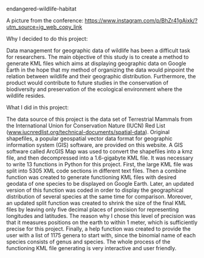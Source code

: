 endangered-wildlife-habitat

A picture from the conference:
https://www.instagram.com/p/BhZr41gAixk/?utm_source=ig_web_copy_link


Why I decided to do this project:

Data management for geographic data of wildlife has been a difficult task for researchers.  The main objective of this study is to create a method to generate KML files which aims at displaying geographic data on Google Earth in the hope that my method of organizing the data would pinpoint the relation between wildlife and their geographic distribution.  Furthermore, the product would contribute to future studies in the conservation of biodiversity and preservation of the ecological environment where the wildlife resides.


What I did in this project:

The data source of this project is the data set of Terrestrial Mammals from the International Union for Conservation Nature (IUCN) Red List (www.iucnredlist.org/technical-documents/spatial-data).  Original shapefiles, a popular geospatial vector data format for geographic information system (GIS) software, are provided on this website.  A GIS software called ArcGIS Map was used to convert the shapefiles into a kmz file, and then decompressed into a 1.6-gigabyte KML file.  It was necessary to write 13 functions in Python for this project. First, the large KML file was split into 5305 XML code sections in different text files.  Then a combine function was created to generate functioning KML files with desired geodata of one species to be displayed on Google Earth.  Later, an updated version of this function was coded in order to display the geographical distribution of several species at the same time for comparison.  Moreover, an updated split function was created to shrink the size of the final KML files by leaving only five decimal places of precision for representing longitudes and latitudes.  The reason why I chose this level of precision was that it measures positions on the earth to within 1 meter, which is sufficiently precise for this project.  Finally, a help function was created to provide the user with a list of 1175 genera to start with, since the binomial name of each species consists of genus and species.  The whole process of the functioning KML file generating is very interactive and user friendly. 
